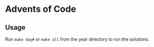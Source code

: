 # Advents of Code

## Usage
Run `make day#` or `make all` from the year directory to run the solutions.
